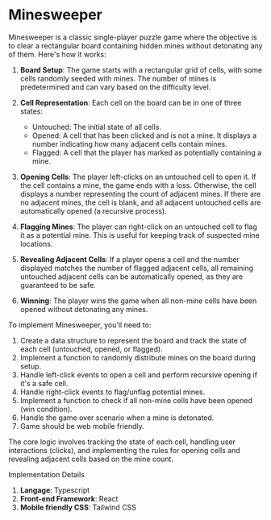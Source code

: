 
# Minesweeper


Minesweeper is a classic single-player puzzle game where the objective is to
clear a rectangular board containing hidden mines without detonating any of
them. Here's how it works:

1. **Board Setup**: The game starts with a rectangular grid of cells, with some
   cells randomly seeded with mines. The number of mines is predetermined and
   can vary based on the difficulty level.

2. **Cell Representation**: Each cell on the board can be in one of three
   states:
   - Untouched: The initial state of all cells.
   - Opened: A cell that has been clicked and is not a mine. It displays a
     number indicating how many adjacent cells contain mines.
   - Flagged: A cell that the player has marked as potentially containing a
     mine.

3. **Opening Cells**: The player left-clicks on an untouched cell to open it. If
   the cell contains a mine, the game ends with a loss. Otherwise, the cell
   displays a number representing the count of adjacent mines. If there are no
   adjacent mines, the cell is blank, and all adjacent untouched cells are
   automatically opened (a recursive process).
4. **Flagging Mines**: The player can right-click on an untouched cell to flag
   it as a potential mine. This is useful for keeping track of suspected mine
   locations.
5. **Revealing Adjacent Cells**: If a player opens a cell and the number
   displayed matches the number of flagged adjacent cells, all remaining
   untouched adjacent cells can be automatically opened, as they are guaranteed
   to be safe.
6. **Winning**: The player wins the game when all non-mine cells have been
   opened without detonating any mines.

To implement Minesweeper, you'll need to:
1. Create a data structure to represent the board and track the state of each
   cell (untouched, opened, or flagged).
2. Implement a function to randomly distribute mines on the board during setup.
3. Handle left-click events to open a cell and perform recursive opening if it's
   a safe cell.
4. Handle right-click events to flag/unflag potential mines.
5. Implement a function to check if all non-mine cells have been opened (win
   condition).
6. Handle the game over scenario when a mine is detonated.
7. Game should be web mobile friendly.

The core logic involves tracking the state of each cell, handling user
interactions (clicks), and implementing the rules for opening cells and
revealing adjacent cells based on the mine count.

Implementation Details
1. **Langage**: Typescript
2. **Front-end Framework**: React
3. **Mobile friendly CSS**: Tailwind CSS
